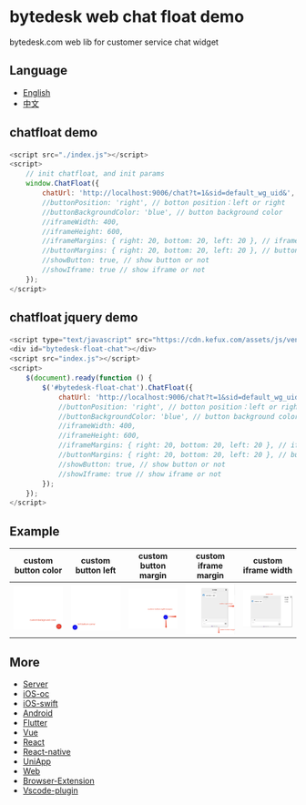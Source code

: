 <!--
 * @Author: jackning 270580156@qq.com
 * @Date: 2024-02-28 10:53:41
 * @LastEditors: jackning 270580156@qq.com
 * @LastEditTime: 2024-06-15 11:22:46
 * @Description: bytedesk.com https://github.com/Bytedesk/bytedesk
 *   Please be aware of the BSL license restrictions before installing Bytedesk IM – 
 *  selling, reselling, or hosting Bytedesk IM as a service is a breach of the terms and automatically terminates your rights under the license. 
 *  仅支持企业内部员工自用，严禁私自用于销售、二次销售或者部署SaaS方式销售 
 *  Business Source License 1.1: https://github.com/Bytedesk/bytedesk/blob/main/LICENSE 
 *  contact: 270580156@qq.com 
 * 联系：270580156@qq.com
 * Copyright (c) 2024 by bytedesk.com, All Rights Reserved. 
-->
# bytedesk web chat float demo

bytedesk.com web lib for customer service chat widget

## Language

- [English](./README.md)
- [中文](./README.zh.md)

## chatfloat demo

```js
<script src="./index.js"></script>
<script>
    // init chatfloat, and init params
    window.ChatFloat({
        chatUrl: 'http://localhost:9006/chat?t=1&sid=default_wg_uid&', // custom chat url
        //buttonPosition: 'right', // botton position：left or right
        //buttonBackgroundColor: 'blue', // button background color
        //iframeWidth: 400,
        //iframeHeight: 600,
        //iframeMargins: { right: 20, bottom: 20, left: 20 }, // iframe margins
        //buttonMargins: { right: 20, bottom: 20, left: 20 }, // button margins
        //showButton: true, // show button or not
        //showIframe: true // show iframe or not
    });
</script>
```

## chatfloat jquery demo

```js
<script type="text/javascript" src="https://cdn.kefux.com/assets/js/vendor/jquery/1.9.1/jquery.min.js"></script>
<div id="bytedesk-float-chat"></div>
<script src="index.js"></script>
<script>
    $(document).ready(function () {
        $('#bytedesk-float-chat').ChatFloat({
            chatUrl: 'http://localhost:9006/chat?t=1&sid=default_wg_uid&',
            //buttonPosition: 'right', // botton position：left or right
            //buttonBackgroundColor: 'blue', // button background color
            //iframeWidth: 400,
            //iframeHeight: 600,
            //iframeMargins: { right: 20, bottom: 20, left: 20 }, // iframe margins
            //buttonMargins: { right: 20, bottom: 20, left: 20 }, // button margins
            //showButton: true, // show button or not
            //showIframe: true // show iframe or not
        });
    });
</script>
```

## Example

| custom button color |  custom button left | custom button margin | custom iframe margin | custom iframe width |
| :----------: | :----------: | :----------:  | :----------: | :----------: |
| <img src="./image/button-color.png" width="250"> | <img src="./image/button-left.png" width="250"> | <img src="./image/button-margin.png" width="250"> | <img src="./image/iframe-margin.png" width="250"> | <img src="./image/iframe-width.png" width="250"> |

## More

- [Server](https://github.com/Bytedesk/bytedesk)
- [iOS-oc](https://github.com/Bytedesk/bytedesk-oc)
- [iOS-swift](https://github.com/Bytedesk/bytedesk-swift)
- [Android](https://github.com/bytedesk/bytedesk-android)
- [Flutter](https://github.com/bytedesk/bytedesk-flutter)
- [Vue](https://github.com/bytedesk/bytedesk-vue)
- [React](https://github.com/bytedesk/bytedesk-react)
- [React-native](https://github.com/bytedesk/bytedesk-react-native)
- [UniApp](https://github.com/bytedesk/bytedesk-uniapp)
- [Web](https://github.com/bytedesk/bytedesk-web)
- [Browser-Extension](https://github.com/Bytedesk/bytedesk-browser-extention)
- [Vscode-plugin](https://github.com/bytedesk/bytedesk-vscode-plugin)
